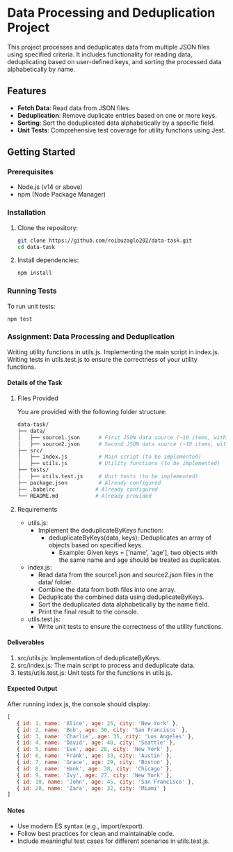 # Data Processing and Deduplication Project

This project processes and deduplicates data from multiple JSON files using specified criteria. It includes functionality for reading data, deduplicating based on user-defined keys, and sorting the processed data alphabetically by name.

## Features

- **Fetch Data**: Read data from JSON files.
- **Deduplication**: Remove duplicate entries based on one or more keys.
- **Sorting**: Sort the deduplicated data alphabetically by a specific field.
- **Unit Tests**: Comprehensive test coverage for utility functions using Jest.



## Getting Started

### Prerequisites

- Node.js (v14 or above)
- npm (Node Package Manager)

### Installation

1. Clone the repository:
   ```bash
   git clone https://github.com/roibuzaglo202/data-task.git
   cd data-task

2. Install dependencies:
   ```bash
   npm install


### Running Tests
To run unit tests:
   ``` bash
   npm test
```

### Assignment: Data Processing and Deduplication
Writing utility functions in utils.js.
Implementing the main script in index.js.
Writing tests in utils.test.js to ensure the correctness of your utility functions.

#### Details of the Task
1. Files Provided

   You are provided with the following folder structure:
   ```graphql
   data-task/
   ├── data/
   │   ├── source1.json      # First JSON data source (~10 items, with duplicates)
   │   ├── source2.json      # Second JSON data source (~10 items, with duplicates)
   ├── src/
   │   ├── index.js          # Main script (to be implemented)
   │   ├── utils.js          # Utility functions (to be implemented)
   ├── tests/
   │   ├── utils.test.js     # Unit tests (to be implemented)
   ├── package.json          # Already configured
   ├── .babelrc             # Already configured
   └── README.md            # Already provided
   ```
   
2. Requirements
   - utils.js:
     - Implement the deduplicateByKeys function:
       - deduplicateByKeys(data, keys): Deduplicates an array of objects based on specified keys.
          - Example: Given keys = ['name', 'age'], two objects with the same name and age should be treated as duplicates.
   - index.js:
     - Read data from the source1.json and source2.json files in the data/ folder.
     - Combine the data from both files into one array.
     - Deduplicate the combined data using deduplicateByKeys.
     - Sort the deduplicated data alphabetically by the name field.
     - Print the final result to the console.
   - utils.test.js:
     - Write unit tests to ensure the correctness of the utility functions.
       
#### Deliverables
1. src/utils.js: Implementation of deduplicateByKeys.
2. src/index.js: The main script to process and deduplicate data.
3. tests/utils.test.js: Unit tests for the functions in utils.js.

#### Expected Output
After running index.js, the console should display:
```javascript
[
   { id: 1, name: 'Alice', age: 25, city: 'New York' },
   { id: 2, name: 'Bob', age: 30, city: 'San Francisco' },
   { id: 3, name: 'Charlie', age: 35, city: 'Los Angeles' },
   { id: 4, name: 'David', age: 40, city: 'Seattle' },
   { id: 5, name: 'Eve', age: 28, city: 'New York' },
   { id: 6, name: 'Frank', age: 33, city: 'Austin' },
   { id: 7, name: 'Grace', age: 29, city: 'Boston' },
   { id: 8, name: 'Hank', age: 38, city: 'Chicago' },
   { id: 9, name: 'Ivy', age: 27, city: 'New York' },
   { id: 10, name: 'John', age: 45, city: 'San Francisco' },
   { id: 20, name: 'Zara', age: 32, city: 'Miami' }
]
```
#### Notes
- Use modern ES syntax (e.g., import/export).
- Follow best practices for clean and maintainable code.
- Include meaningful test cases for different scenarios in utils.test.js.
